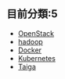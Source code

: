 ## 目前分類:5
* [OpenStack](/openstack/openstack.md)  
* [hadoop](/hadoop/hadoop.md)
* [Docker](/Docker/Docker.md)  
* [Kubernetes](/Kubernetes/Kubernetes.md)  
* [Taiga](/Taiga/Taiga.md)
